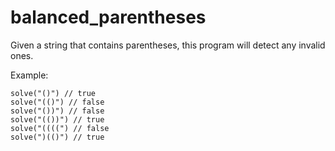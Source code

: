 # balanced_parentheses
Given a string that contains parentheses, this program will detect any invalid ones.

Example:
```golang
solve("()") // true
solve("(()") // false
solve("())") // false
solve("(())") // true
solve("((((") // false
solve(")(()") // true
```
